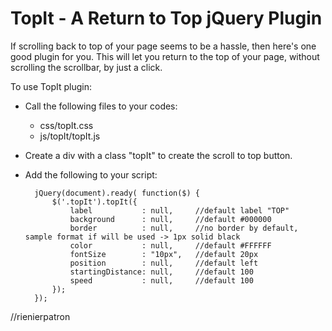 TopIt - A Return to Top jQuery Plugin
=====
If scrolling back to top of your page seems to be a hassle, then here's one good plugin for you. This will let you return to the top of your page, without scrolling the scrollbar, by just a click.

To use TopIt plugin:

- Call the following files to your codes:

    - css/topIt.css
    - js/topIt/topIt.js

- Create a div with a class "topIt" to create the scroll to top button.

- Add the following to your script:

        jQuery(document).ready( function($) {
      		$('.topIt').topIt({
      			label			: null, 	//default label "TOP"
      			background		: null,		//default #000000
      			border			: null,		//no border by default, sample format if will be used -> 1px solid black 
      			color			: null,		//default #FFFFFF
      			fontSize		: "10px",	//default 20px
      			position		: null,		//default left
      			startingDistance: null,		//default 100
                speed           : null,     //default 100
      		});
      	});

//rienierpatron
